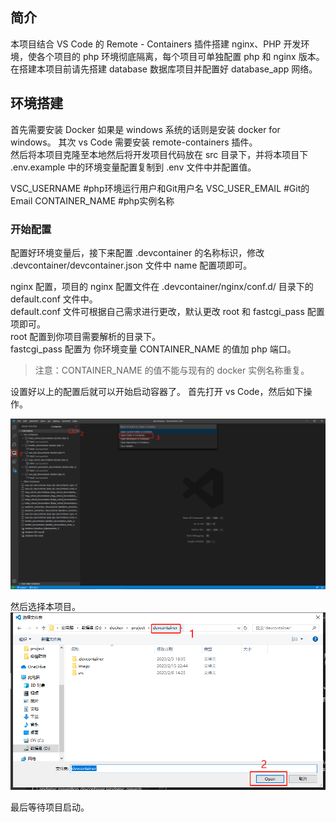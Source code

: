 ## 简介

本项目结合 VS Code 的 Remote - Containers 插件搭建 nginx、PHP 开发环境，使各个项目的 php 环境彻底隔离，每个项目可单独配置 php 和 nginx 版本。  
在搭建本项目前请先搭建 database 数据库项目并配置好 database_app 网络。

## 环境搭建

首先需要安装 Docker 如果是 windows 系统的话则是安装 docker for windows。
其次 vs Code 需要安装 remote-containers 插件。    
然后将本项目克隆至本地然后将开发项目代码放在 src 目录下，并将本项目下 .env.example 中的环境变量配置复制到 .env 文件中并配置值。

VSC_USERNAME #php环境运行用户和Git用户名
VSC_USER_EMAIL #Git的Email
CONTAINER_NAME #php实例名称

### 开始配置

配置好环境变量后，接下来配置 .devcontainer 的名称标识，修改 .devcontainer/devcontainer.json 文件中 name 配置项即可。    

nginx 配置，项目的 nginx 配置文件在 .devcontainer/nginx/conf.d/ 目录下的 default.conf 文件中。    
default.conf 文件可根据自己需求进行更改，默认更改 root 和 fastcgi_pass 配置项即可。    
root 配置到你项目需要解析的目录下。    
fastcgi_pass 配置为 你环境变量 CONTAINER_NAME 的值加 php 端口。   

>注意：CONTAINER_NAME 的值不能与现有的 docker 实例名称重复。

设置好以上的配置后就可以开始启动容器了。
首先打开 vs Code，然后如下操作。

![](./image/image-1.jpg)

然后选择本项目。  
![](./image/image-2.jpg)

最后等待项目启动。